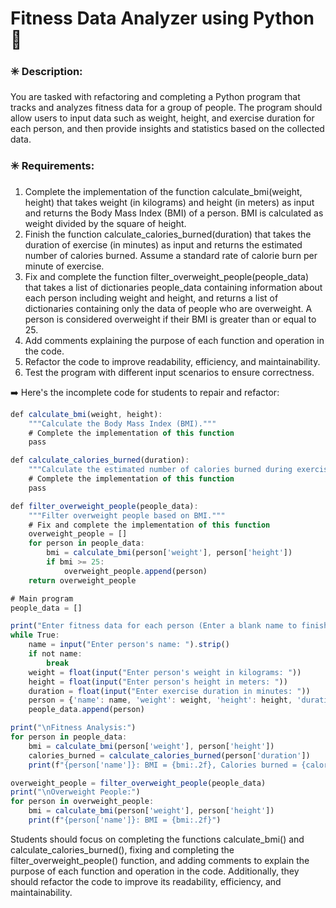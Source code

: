 # Fitness Data Analyzer using Python 🐍

### ✳️ Description:
You are tasked with refactoring and completing a Python program that tracks and analyzes fitness data for a group of people. The program should allow users to input data such as weight, height, and exercise duration for each person, and then provide insights and statistics based on the collected data.

### ✳️ Requirements:

1. Complete the implementation of the function calculate_bmi(weight, height) that takes weight (in kilograms) and height (in meters) as input and returns the Body Mass Index (BMI) of a person. BMI is calculated as weight divided by the square of height.
2. Finish the function calculate_calories_burned(duration) that takes the duration of exercise (in minutes) as input and returns the estimated number of calories burned. Assume a standard rate of calorie burn per minute of exercise.
3. Fix and complete the function filter_overweight_people(people_data) that takes a list of dictionaries people_data containing information about each person including weight and height, and returns a list of dictionaries containing only the data of people who are overweight. A person is considered overweight if their BMI is greater than or equal to 25.
4. Add comments explaining the purpose of each function and operation in the code.
5. Refactor the code to improve readability, efficiency, and maintainability.
6. Test the program with different input scenarios to ensure correctness.

➡️ Here's the incomplete code for students to repair and refactor:
```javascript
def calculate_bmi(weight, height):
    """Calculate the Body Mass Index (BMI)."""
    # Complete the implementation of this function
    pass

def calculate_calories_burned(duration):
    """Calculate the estimated number of calories burned during exercise."""
    # Complete the implementation of this function
    pass

def filter_overweight_people(people_data):
    """Filter overweight people based on BMI."""
    # Fix and complete the implementation of this function
    overweight_people = []
    for person in people_data:
        bmi = calculate_bmi(person['weight'], person['height'])
        if bmi >= 25:
            overweight_people.append(person)
    return overweight_people

# Main program
people_data = []

print("Enter fitness data for each person (Enter a blank name to finish):")
while True:
    name = input("Enter person's name: ").strip()
    if not name:
        break
    weight = float(input("Enter person's weight in kilograms: "))
    height = float(input("Enter person's height in meters: "))
    duration = float(input("Enter exercise duration in minutes: "))
    person = {'name': name, 'weight': weight, 'height': height, 'duration': duration}
    people_data.append(person)

print("\nFitness Analysis:")
for person in people_data:
    bmi = calculate_bmi(person['weight'], person['height'])
    calories_burned = calculate_calories_burned(person['duration'])
    print(f"{person['name']}: BMI = {bmi:.2f}, Calories burned = {calories_burned}")

overweight_people = filter_overweight_people(people_data)
print("\nOverweight People:")
for person in overweight_people:
    bmi = calculate_bmi(person['weight'], person['height'])
    print(f"{person['name']}: BMI = {bmi:.2f}")


```

Students should focus on completing the functions calculate_bmi() and 
calculate_calories_burned(), fixing and completing the 
filter_overweight_people() function, and adding comments to explain the purpose of each function and operation in the code. 
Additionally, they should refactor the code to improve its readability, efficiency, and maintainability.
